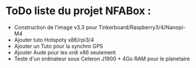 # ToDo liste du projet NFABox :

- Construction de l'image v3.3 pour Tinkerboard/Raspberry3/4/Nanopi-M4
- Ajouter tuto Hotspoty x86/rpi3/4
- Ajouter un Tuto pour la synchro GPS
- Ajouter Aude pour les ordi x86 seulement
- Teste d'un ordinateur sous Celeron J1900 + 4Go RAM pour le planetaire

